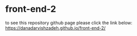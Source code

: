 # front-end-2


to see this repository github page please click the link below: 
https://danadarvishzadeh.github.io/front-end-2/
